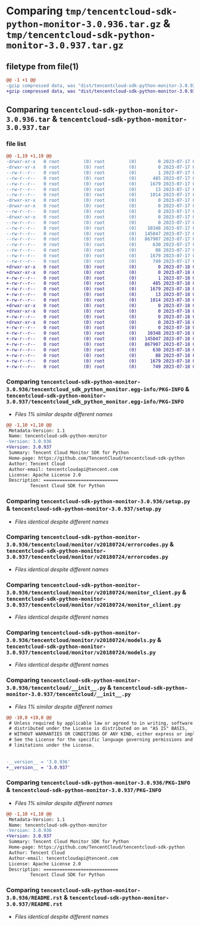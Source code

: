 # Comparing `tmp/tencentcloud-sdk-python-monitor-3.0.936.tar.gz` & `tmp/tencentcloud-sdk-python-monitor-3.0.937.tar.gz`

## filetype from file(1)

```diff
@@ -1 +1 @@
-gzip compressed data, was "dist/tencentcloud-sdk-python-monitor-3.0.936.tar", last modified: Mon Jul 17 00:31:18 2023, max compression
+gzip compressed data, was "dist/tencentcloud-sdk-python-monitor-3.0.937.tar", last modified: Tue Jul 18 00:27:33 2023, max compression
```

## Comparing `tencentcloud-sdk-python-monitor-3.0.936.tar` & `tencentcloud-sdk-python-monitor-3.0.937.tar`

### file list

```diff
@@ -1,19 +1,19 @@
-drwxr-xr-x   0 root         (0) root         (0)        0 2023-07-17 00:31:18.000000 tencentcloud-sdk-python-monitor-3.0.936/
-drwxr-xr-x   0 root         (0) root         (0)        0 2023-07-17 00:31:18.000000 tencentcloud-sdk-python-monitor-3.0.936/tencentcloud_sdk_python_monitor.egg-info/
--rw-r--r--   0 root         (0) root         (0)        1 2023-07-17 00:31:18.000000 tencentcloud-sdk-python-monitor-3.0.936/tencentcloud_sdk_python_monitor.egg-info/dependency_links.txt
--rw-r--r--   0 root         (0) root         (0)      485 2023-07-17 00:31:18.000000 tencentcloud-sdk-python-monitor-3.0.936/tencentcloud_sdk_python_monitor.egg-info/SOURCES.txt
--rw-r--r--   0 root         (0) root         (0)     1679 2023-07-17 00:31:18.000000 tencentcloud-sdk-python-monitor-3.0.936/tencentcloud_sdk_python_monitor.egg-info/PKG-INFO
--rw-r--r--   0 root         (0) root         (0)       13 2023-07-17 00:31:18.000000 tencentcloud-sdk-python-monitor-3.0.936/tencentcloud_sdk_python_monitor.egg-info/top_level.txt
--rw-r--r--   0 root         (0) root         (0)     1014 2023-07-17 00:31:18.000000 tencentcloud-sdk-python-monitor-3.0.936/setup.py
-drwxr-xr-x   0 root         (0) root         (0)        0 2023-07-17 00:31:18.000000 tencentcloud-sdk-python-monitor-3.0.936/tencentcloud/
-drwxr-xr-x   0 root         (0) root         (0)        0 2023-07-17 00:31:18.000000 tencentcloud-sdk-python-monitor-3.0.936/tencentcloud/monitor/
--rw-r--r--   0 root         (0) root         (0)        0 2023-07-17 00:31:18.000000 tencentcloud-sdk-python-monitor-3.0.936/tencentcloud/monitor/__init__.py
-drwxr-xr-x   0 root         (0) root         (0)        0 2023-07-17 00:31:18.000000 tencentcloud-sdk-python-monitor-3.0.936/tencentcloud/monitor/v20180724/
--rw-r--r--   0 root         (0) root         (0)        0 2023-07-17 00:31:18.000000 tencentcloud-sdk-python-monitor-3.0.936/tencentcloud/monitor/v20180724/__init__.py
--rw-r--r--   0 root         (0) root         (0)    10348 2023-07-17 00:31:18.000000 tencentcloud-sdk-python-monitor-3.0.936/tencentcloud/monitor/v20180724/errorcodes.py
--rw-r--r--   0 root         (0) root         (0)   145047 2023-07-17 00:31:18.000000 tencentcloud-sdk-python-monitor-3.0.936/tencentcloud/monitor/v20180724/monitor_client.py
--rw-r--r--   0 root         (0) root         (0)   867907 2023-07-17 00:31:18.000000 tencentcloud-sdk-python-monitor-3.0.936/tencentcloud/monitor/v20180724/models.py
--rw-r--r--   0 root         (0) root         (0)      630 2023-07-17 00:31:18.000000 tencentcloud-sdk-python-monitor-3.0.936/tencentcloud/__init__.py
--rw-r--r--   0 root         (0) root         (0)       88 2023-07-17 00:31:18.000000 tencentcloud-sdk-python-monitor-3.0.936/setup.cfg
--rw-r--r--   0 root         (0) root         (0)     1679 2023-07-17 00:31:18.000000 tencentcloud-sdk-python-monitor-3.0.936/PKG-INFO
--rw-r--r--   0 root         (0) root         (0)      749 2023-07-17 00:31:18.000000 tencentcloud-sdk-python-monitor-3.0.936/README.rst
+drwxr-xr-x   0 root         (0) root         (0)        0 2023-07-18 00:27:33.000000 tencentcloud-sdk-python-monitor-3.0.937/
+drwxr-xr-x   0 root         (0) root         (0)        0 2023-07-18 00:27:33.000000 tencentcloud-sdk-python-monitor-3.0.937/tencentcloud_sdk_python_monitor.egg-info/
+-rw-r--r--   0 root         (0) root         (0)        1 2023-07-18 00:27:33.000000 tencentcloud-sdk-python-monitor-3.0.937/tencentcloud_sdk_python_monitor.egg-info/dependency_links.txt
+-rw-r--r--   0 root         (0) root         (0)      485 2023-07-18 00:27:33.000000 tencentcloud-sdk-python-monitor-3.0.937/tencentcloud_sdk_python_monitor.egg-info/SOURCES.txt
+-rw-r--r--   0 root         (0) root         (0)     1679 2023-07-18 00:27:33.000000 tencentcloud-sdk-python-monitor-3.0.937/tencentcloud_sdk_python_monitor.egg-info/PKG-INFO
+-rw-r--r--   0 root         (0) root         (0)       13 2023-07-18 00:27:33.000000 tencentcloud-sdk-python-monitor-3.0.937/tencentcloud_sdk_python_monitor.egg-info/top_level.txt
+-rw-r--r--   0 root         (0) root         (0)     1014 2023-07-18 00:27:33.000000 tencentcloud-sdk-python-monitor-3.0.937/setup.py
+drwxr-xr-x   0 root         (0) root         (0)        0 2023-07-18 00:27:33.000000 tencentcloud-sdk-python-monitor-3.0.937/tencentcloud/
+drwxr-xr-x   0 root         (0) root         (0)        0 2023-07-18 00:27:33.000000 tencentcloud-sdk-python-monitor-3.0.937/tencentcloud/monitor/
+-rw-r--r--   0 root         (0) root         (0)        0 2023-07-18 00:27:33.000000 tencentcloud-sdk-python-monitor-3.0.937/tencentcloud/monitor/__init__.py
+drwxr-xr-x   0 root         (0) root         (0)        0 2023-07-18 00:27:33.000000 tencentcloud-sdk-python-monitor-3.0.937/tencentcloud/monitor/v20180724/
+-rw-r--r--   0 root         (0) root         (0)        0 2023-07-18 00:27:33.000000 tencentcloud-sdk-python-monitor-3.0.937/tencentcloud/monitor/v20180724/__init__.py
+-rw-r--r--   0 root         (0) root         (0)    10348 2023-07-18 00:27:33.000000 tencentcloud-sdk-python-monitor-3.0.937/tencentcloud/monitor/v20180724/errorcodes.py
+-rw-r--r--   0 root         (0) root         (0)   145047 2023-07-18 00:27:33.000000 tencentcloud-sdk-python-monitor-3.0.937/tencentcloud/monitor/v20180724/monitor_client.py
+-rw-r--r--   0 root         (0) root         (0)   867907 2023-07-18 00:27:33.000000 tencentcloud-sdk-python-monitor-3.0.937/tencentcloud/monitor/v20180724/models.py
+-rw-r--r--   0 root         (0) root         (0)      630 2023-07-18 00:27:33.000000 tencentcloud-sdk-python-monitor-3.0.937/tencentcloud/__init__.py
+-rw-r--r--   0 root         (0) root         (0)       88 2023-07-18 00:27:33.000000 tencentcloud-sdk-python-monitor-3.0.937/setup.cfg
+-rw-r--r--   0 root         (0) root         (0)     1679 2023-07-18 00:27:33.000000 tencentcloud-sdk-python-monitor-3.0.937/PKG-INFO
+-rw-r--r--   0 root         (0) root         (0)      749 2023-07-18 00:27:33.000000 tencentcloud-sdk-python-monitor-3.0.937/README.rst
```

### Comparing `tencentcloud-sdk-python-monitor-3.0.936/tencentcloud_sdk_python_monitor.egg-info/PKG-INFO` & `tencentcloud-sdk-python-monitor-3.0.937/tencentcloud_sdk_python_monitor.egg-info/PKG-INFO`

 * *Files 1% similar despite different names*

```diff
@@ -1,10 +1,10 @@
 Metadata-Version: 1.1
 Name: tencentcloud-sdk-python-monitor
-Version: 3.0.936
+Version: 3.0.937
 Summary: Tencent Cloud Monitor SDK for Python
 Home-page: https://github.com/TencentCloud/tencentcloud-sdk-python
 Author: Tencent Cloud
 Author-email: tencentcloudapi@tencent.com
 License: Apache License 2.0
 Description: ============================
         Tencent Cloud SDK for Python
```

### Comparing `tencentcloud-sdk-python-monitor-3.0.936/setup.py` & `tencentcloud-sdk-python-monitor-3.0.937/setup.py`

 * *Files identical despite different names*

### Comparing `tencentcloud-sdk-python-monitor-3.0.936/tencentcloud/monitor/v20180724/errorcodes.py` & `tencentcloud-sdk-python-monitor-3.0.937/tencentcloud/monitor/v20180724/errorcodes.py`

 * *Files identical despite different names*

### Comparing `tencentcloud-sdk-python-monitor-3.0.936/tencentcloud/monitor/v20180724/monitor_client.py` & `tencentcloud-sdk-python-monitor-3.0.937/tencentcloud/monitor/v20180724/monitor_client.py`

 * *Files identical despite different names*

### Comparing `tencentcloud-sdk-python-monitor-3.0.936/tencentcloud/monitor/v20180724/models.py` & `tencentcloud-sdk-python-monitor-3.0.937/tencentcloud/monitor/v20180724/models.py`

 * *Files identical despite different names*

### Comparing `tencentcloud-sdk-python-monitor-3.0.936/tencentcloud/__init__.py` & `tencentcloud-sdk-python-monitor-3.0.937/tencentcloud/__init__.py`

 * *Files 1% similar despite different names*

```diff
@@ -10,8 +10,8 @@
 # Unless required by applicable law or agreed to in writing, software
 # distributed under the License is distributed on an "AS IS" BASIS,
 # WITHOUT WARRANTIES OR CONDITIONS OF ANY KIND, either express or implied.
 # See the License for the specific language governing permissions and
 # limitations under the License.
 
 
-__version__ = '3.0.936'
+__version__ = '3.0.937'
```

### Comparing `tencentcloud-sdk-python-monitor-3.0.936/PKG-INFO` & `tencentcloud-sdk-python-monitor-3.0.937/PKG-INFO`

 * *Files 1% similar despite different names*

```diff
@@ -1,10 +1,10 @@
 Metadata-Version: 1.1
 Name: tencentcloud-sdk-python-monitor
-Version: 3.0.936
+Version: 3.0.937
 Summary: Tencent Cloud Monitor SDK for Python
 Home-page: https://github.com/TencentCloud/tencentcloud-sdk-python
 Author: Tencent Cloud
 Author-email: tencentcloudapi@tencent.com
 License: Apache License 2.0
 Description: ============================
         Tencent Cloud SDK for Python
```

### Comparing `tencentcloud-sdk-python-monitor-3.0.936/README.rst` & `tencentcloud-sdk-python-monitor-3.0.937/README.rst`

 * *Files identical despite different names*


